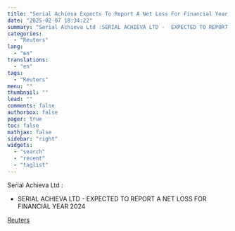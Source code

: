 ```yaml
---
title: "Serial Achieva Expects To Report A Net Loss For Financial Year 2024"
date: "2025-02-07 18:34:22"
summary: "Serial Achieva Ltd :SERIAL ACHIEVA LTD -  EXPECTED TO REPORT A NET LOSS FOR FINANCIAL YEAR 2024"
categories:
  - "Reuters"
lang:
  - "en"
translations:
  - "en"
tags:
  - "Reuters"
menu: ""
thumbnail: ""
lead: ""
comments: false
authorbox: false
pager: true
toc: false
mathjax: false
sidebar: "right"
widgets:
  - "search"
  - "recent"
  - "taglist"
---
```


Serial Achieva Ltd :

* SERIAL ACHIEVA LTD - EXPECTED TO REPORT A NET LOSS FOR FINANCIAL YEAR 2024

[Reuters](https://www.tradingview.com/news/reuters.com,2025:newsml_FWN3OY10X:0-serial-achieva-expects-to-report-a-net-loss-for-financial-year-2024/)
